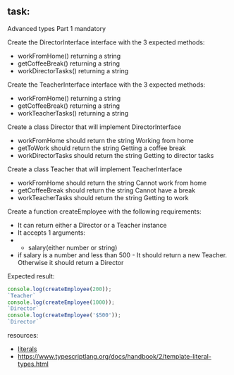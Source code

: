 ## task:
Advanced types Part 1
mandatory

Create the DirectorInterface interface with the 3 expected methods:

* workFromHome() returning a string
* getCoffeeBreak() returning a string
* workDirectorTasks() returning a string

Create the TeacherInterface interface with the 3 expected methods:

* workFromHome() returning a string
* getCoffeeBreak() returning a string
* workTeacherTasks() returning a string

Create a class Director that will implement DirectorInterface

* workFromHome should return the string Working from home
* getToWork should return the string Getting a coffee break
* workDirectorTasks should return the string Getting to director tasks

Create a class Teacher that will implement TeacherInterface

* workFromHome should return the string Cannot work from home
* getCoffeeBreak should return the string Cannot have a break
* workTeacherTasks should return the string Getting to work

Create a function createEmployee with the following requirements:

* It can return either a Director or a Teacher instance
* It accepts 1 arguments:
* * salary(either number or string)
* if salary is a number and less than 500 - It should return a new Teacher. Otherwise it should return a Director

Expected result:

```js
console.log(createEmployee(200));
`Teacher`
console.log(createEmployee(1000));
`Director`
console.log(createEmployee('$500'));
`Director`
```


resources:
* [literals](https://www.youtube.com/watch?v=BmmTQZsKXyw&list=PLDoPjvoNmBAy532K9M_fjiAmrJ0gkCyLJ&index=14)
* https://www.typescriptlang.org/docs/handbook/2/template-literal-types.html
